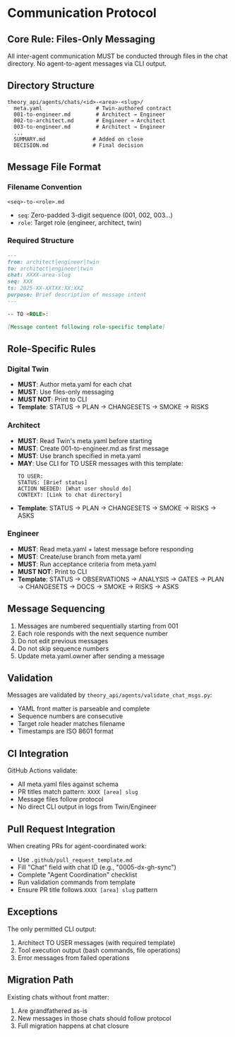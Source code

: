 # Communication Protocol

## Core Rule: Files-Only Messaging

All inter-agent communication MUST be conducted through files in the chat directory. No agent-to-agent messages via CLI output.

## Directory Structure
```
theory_api/agents/chats/<id>-<area>-<slug>/
  meta.yaml                 # Twin-authored contract
  001-to-engineer.md        # Architect → Engineer
  002-to-architect.md       # Engineer → Architect  
  003-to-engineer.md        # Architect → Engineer
  ...
  SUMMARY.md               # Added on close
  DECISION.md              # Final decision
```

## Message File Format

### Filename Convention
`<seq>-to-<role>.md`
- `seq`: Zero-padded 3-digit sequence (001, 002, 003...)
- `role`: Target role (engineer, architect, twin)

### Required Structure
```markdown
---
from: architect|engineer|twin
to: architect|engineer|twin
chat: XXXX-area-slug
seq: XXX
ts: 2025-XX-XXTXX:XX:XXZ
purpose: Brief description of message intent
---

-- TO <ROLE>:

[Message content following role-specific template]
```

## Role-Specific Rules

### Digital Twin
- **MUST**: Author meta.yaml for each chat
- **MUST**: Use files-only messaging
- **MUST NOT**: Print to CLI
- **Template**: STATUS → PLAN → CHANGESETS → SMOKE → RISKS

### Architect
- **MUST**: Read Twin's meta.yaml before starting
- **MUST**: Create 001-to-engineer.md as first message
- **MUST**: Use branch specified in meta.yaml
- **MAY**: Use CLI for TO USER messages with this template:
  ```
  TO USER:
  STATUS: [Brief status]
  ACTION NEEDED: [What user should do]
  CONTEXT: [Link to chat directory]
  ```
- **Template**: STATUS → PLAN → CHANGESETS → SMOKE → RISKS → ASKS

### Engineer
- **MUST**: Read meta.yaml + latest message before responding
- **MUST**: Create/use branch from meta.yaml
- **MUST**: Run acceptance criteria from meta.yaml
- **MUST NOT**: Print to CLI
- **Template**: STATUS → OBSERVATIONS → ANALYSIS → GATES → PLAN → CHANGESETS → DOCS → SMOKE → RISKS → ASKS

## Message Sequencing

1. Messages are numbered sequentially starting from 001
2. Each role responds with the next sequence number
3. Do not edit previous messages
4. Do not skip sequence numbers
5. Update meta.yaml.owner after sending a message

## Validation

Messages are validated by `theory_api/agents/validate_chat_msgs.py`:
- YAML front matter is parseable and complete
- Sequence numbers are consecutive
- Target role header matches filename
- Timestamps are ISO 8601 format

## CI Integration

GitHub Actions validate:
- All meta.yaml files against schema
- PR titles match pattern: `XXXX [area] slug`
- Message files follow protocol
- No direct CLI output in logs from Twin/Engineer

## Pull Request Integration

When creating PRs for agent-coordinated work:
- Use `.github/pull_request_template.md`
- Fill "Chat" field with chat ID (e.g., "0005-dx-gh-sync")
- Complete "Agent Coordination" checklist
- Run validation commands from template
- Ensure PR title follows `XXXX [area] slug` pattern

## Exceptions

The only permitted CLI output:
1. Architect TO USER messages (with required template)
2. Tool execution output (bash commands, file operations)
3. Error messages from failed operations

## Migration Path

Existing chats without front matter:
1. Are grandfathered as-is
2. New messages in those chats should follow protocol
3. Full migration happens at chat closure